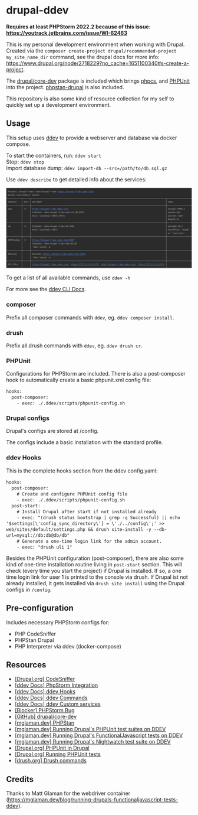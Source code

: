 # drupal-ddev

**Requires at least PHPStorm 2022.2 because of this issue: https://youtrack.jetbrains.com/issue/WI-62463**

This is my personal development environment when working with Drupal. Created via the
`composer create-project drupal/recommended-project my_site_name_dir` command, see the drupal docs
for more info: https://www.drupal.org/node/2718229?no_cache=1651100340#s-create-a-project.

The [drupal/core-dev](https://packagist.org/packages/drupal/core-dev) package is included which
brings [phpcs](https://github.com/squizlabs/PHP_CodeSniffer), and [PHPUnit](https://phpunit.de) into the project.
[phpstan-drupal](https://github.com/mglaman/phpstan-drupal) is also included.

This repository is also some kind of resource collection for my self to quickly set up a development environment.

## Usage

This setup uses [ddev](https://ddev.readthedocs.io/en/stable/) to provide a webserver and database via docker compose.

To start the containers, run: `ddev start` <br/>
Stop: `ddev stop` <br/>
Import database dump: `ddev import-db --src=/path/to/db.sql.gz`

Use `ddev describe` to get detailed info about the services:

![ddev describe cli output](.github/images/ddev-describe.png)

To get a list of all available commands, use `ddev -h`

For more see the [ddev CLI Docs](https://ddev.readthedocs.io/en/stable/users/cli-usage/).

### composer

Prefix all composer commands with `ddev`, eg. `ddev composer install`.

### drush

Prefix all drush commands with `ddev`, eg. `ddev drush cr`.

### PHPUnit

Configurations for PHPStorm are included. There is also a post-composer hook to automatically create a basic
phpunit.xml config file:

```
hooks:
  post-composer:
    - exec: ./.ddev/scripts/phpunit-config.sh
```

### Drupal configs

Drupal's configs are stored at /config.

The configs include a basic installation with the standard profile.

### ddev Hooks

This is the complete hooks section from the ddev config.yaml:

```
hooks:
  post-composer:
    # Create and configure PHPUnit config file
    - exec: ./.ddev/scripts/phpunit-config.sh
  post-start:
    # Install Drupal after start if not installed already
    - exec: "(drush status bootstrap | grep -q Successful) || echo '$settings[\'config_sync_directory\'] = \'./../config\';' >> web/sites/default/settings.php && drush site-install -y --db-url=mysql://db:db@db/db"
    # Generate a one-time login link for the admin account.
    - exec: "drush uli 1"
```

Besides the PHPUnit configuration (post-composer), there are also some kind of one-time installation routine living in
`post-start` section. This will check (every time you start the project) if Drupal is installed. If so, a one time login
link for user 1 is printed to the console via drush. If Drupal ist not already installed, it gets installed via
`drush site install` using the Drupal configs in `/config`.

## Pre-configuration

Includes necessary PHPStorm configs for:

* PHP CodeSniffer
* PHPStan Drupal
* PHP Interpreter via ddev (docker-compose)

## Resources

* [[Drupal.org] CodeSniffer](https://www.drupal.org/docs/contributed-modules/code-review-module/installing-coder-sniffer)
* [[ddev Docs] PhpStorm Integration](https://ddev.readthedocs.io/en/stable/users/topics/phpstorm/)
* [[ddev Docs] ddev Hooks](https://ddev.readthedocs.io/en/latest/users/configuration/hooks/)
* [[ddev Docs] ddev Commands](https://ddev.readthedocs.io/en/latest/users/extend/custom-commands/)
* [[ddev Docs] ddev Custom services](https://ddev.readthedocs.io/en/latest/users/extend/custom-compose-files/)
* [[Blocker] PHPStorm Bug](https://youtrack.jetbrains.com/issue/WI-62463)
* [[GitHub] drupal/core-dev](https://github.com/drupal/core-dev)
* [[mglaman.dev] PHPStan](https://mglaman.dev/blog/tighten-your-drupal-code-using-phpstan)
* [[mglaman.dev] Running Drupal's PHPUnit test suites on DDEV](https://mglaman.dev/blog/running-drupals-phpunit-test-suites-ddev)
* [[mglaman.dev] Running Drupal's FunctionalJavascript tests on DDEV](https://mglaman.dev/blog/running-drupals-functionaljavascript-tests-ddev)
* [[mglaman.dev] Running Drupal's Nightwatch test suite on DDEV](https://mglaman.dev/blog/running-drupals-nightwatch-test-suite-ddev)
* [[Drupal.org] PHPUnit in Drupal](https://www.drupal.org/docs/automated-testing/phpunit-in-drupal)
* [[Drupal.org] Running PHPUnit tests](https://www.drupal.org/docs/automated-testing/phpunit-in-drupal/running-phpunit-tests)
* [[drush.org] Drush commands](https://www.drush.org/latest/commands/all/)

## Credits

Thanks to Matt Glaman for the webdriver container (https://mglaman.dev/blog/running-drupals-functionaljavascript-tests-ddev).
